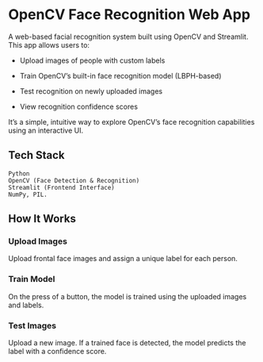 # OpenCV Face Recognition Web App

A web-based facial recognition system built using OpenCV and Streamlit. This app allows users to:

- Upload images of people with custom labels

- Train OpenCV’s built-in face recognition model (LBPH-based)

- Test recognition on newly uploaded images

- View recognition confidence scores

It’s a simple, intuitive way to explore OpenCV’s face recognition capabilities using an interactive UI.

## Tech Stack

    Python
    OpenCV (Face Detection & Recognition)
    Streamlit (Frontend Interface)
    NumPy, PIL.

## How It Works

### Upload Images

Upload frontal face images and assign a unique label for each person.

### Train Model

On the press of a button, the model is trained using the uploaded images and labels.

### Test Images

Upload a new image. If a trained face is detected, the model predicts the label with a confidence score.

